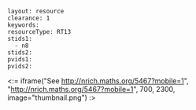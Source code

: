 ````
layout: resource
clearance: 1
keywords:
resourceType: RT13
stids1: 
  - n8
stids2:
pvids1:
pvids2:

````

<:= iframe("See http://nrich.maths.org/5467?mobile=1", "http://nrich.maths.org/5467?mobile=1", 700, 2300, image="thumbnail.png") :>

